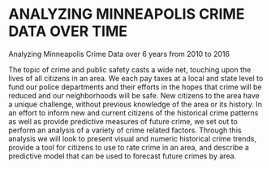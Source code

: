 # ANALYZING MINNEAPOLIS CRIME DATA OVER TIME #

Analyzing Minneapolis Crime Data over 6 years from 2010 to 2016

The topic of crime and public safety casts a wide net, touching upon the lives of all citizens in an area. We each pay taxes at a local and state level to fund our police departments and their efforts in the hopes that crime will be reduced and our neighborhoods will be safe. New citizens to the area have a unique challenge, without previous knowledge of the area or its history. In an effort to inform new and current citizens of the historical crime patterns as well as provide predictive measures of future crime, we set out to perform an analysis of a variety of crime related factors. Through this analysis we will look to present visual and numeric historical crime trends, provide a tool for citizens to use to rate crime in an area, and describe a predictive model that can be used to forecast future crimes by area.

